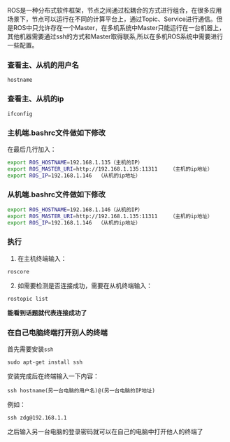 ROS是一种分布式软件框架，节点之间通过松耦合的方式进行组合，在很多应用场景下，节点可以运行在不同的计算平台上，通过Topic、Service进行通信。但是ROS中只允许存在一个Master，在多机系统中Master只能运行在一台机器上，其他机器需要通过ssh的方式和Master取得联系,所以在多机ROS系统中需要进行一些配置。

### 查看主、从机的用户名
```shell
hostname
```

### 查看主、从机的ip
```shell
ifconfig
```


### 主机端.bashrc文件做如下修改


在最后几行加入：

```sh
export ROS_HOSTNAME=192.168.1.135（主机的IP）
export ROS_MASTER_URI=http://192.168.1.135:11311  	（主机的ip地址）
export ROS_IP=192.168.1.146  （从机的ip地址）
```

### 从机端.bashrc文件做如下修改
```sh
export ROS_HOSTNAME=192.168.1.146（从机的IP）
export ROS_MASTER_URI=http://192.168.1.135:11311  	（主机的ip地址）
export ROS_IP=192.168.1.146  （从机的ip地址）
```

### 执行
1. 在主机终端输入：
```shell
roscore
```

2. 如需要检测是否连接成功，需要在从机终端输入：
```shell
rostopic list
```

**能看到话题就代表连接成功了**

### 在自己电脑终端打开别人的终端
首先需要安装`ssh`
```shell
sudo apt-get install ssh
```

安装完成后在终端输入一下内容：
```shell
ssh hostname(另一台电脑的用户名)@(另一台电脑的IP地址)
```

例如：
```shell
ssh zdg@192.168.1.1
```

之后输入另一台电脑的登录密码就可以在自己的电脑中打开他人的终端了



